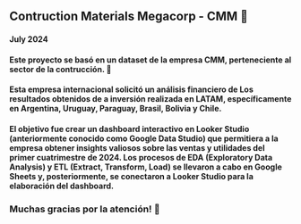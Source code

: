 ## Contruction Materials Megacorp - CMM 👋
#### July 2024

#### Este proyecto se basó en un dataset de la empresa CMM, perteneciente al sector de la contrucción. 🧐

#### Esta empresa internacional solicitó un análisis financiero de Los resultados obtenidos de a inversión realizada en LATAM, específicamente en Argentina, Uruguay, Paraguay, Brasil, Bolivia y Chile.

#### El objetivo fue crear un dashboard interactivo en Looker Studio (anteriormente conocido como Google Data Studio) que permitiera a la empresa obtener insights valiosos sobre las ventas y utilidades del primer cuatrimestre de 2024. Los procesos de EDA (Exploratory Data Analysis) y ETL (Extract, Transform, Load) se llevaron a cabo en Google Sheets y, posteriormente, se conectaron a Looker Studio para la elaboración del dashboard. 


### Muchas gracias por la atención! 🚨